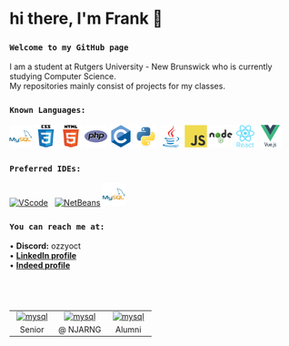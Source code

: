 # hi there, I'm Frank 👋
### `Welcome to my GitHub page`

I am a student at Rutgers University - New Brunswick who is currently studying Computer Science. </br>
My repositories mainly consist of projects for my classes.
</br>
### `Known Languages:` </br>
<a href="https://www.mysql.com/"><img src="https://raw.githubusercontent.com/devicons/devicon/master/icons/mysql/mysql-original-wordmark.svg" width="40" height="40" alt="mysql"></a>
<a href="https://www.w3schools.com/css/"><img src="https://raw.githubusercontent.com/devicons/devicon/master/icons/css3/css3-original-wordmark.svg" width="40" height="40" alt="css3"></a>
<a href="https://www.w3.org/html/"><img src="https://raw.githubusercontent.com/devicons/devicon/master/icons/html5/html5-original-wordmark.svg" width="40" height="40" alt="html5"></a>
<a href="https://www.php.net"><img src="https://raw.githubusercontent.com/devicons/devicon/master/icons/php/php-original.svg" width="40" height="40" alt="php"></a>
<a href="https://www.cprogramming.com/"><img src="https://raw.githubusercontent.com/devicons/devicon/master/icons/c/c-original.svg" width="40" height="40" alt="c"></a>
<a href="https://www.python.org"><img src="https://raw.githubusercontent.com/devicons/devicon/master/icons/python/python-original.svg" width="40" height="40" alt="python"></a>
<a href="https://www.java.com"><img src="https://raw.githubusercontent.com/devicons/devicon/master/icons/java/java-original.svg" width="40" height="40" alt="java"></a>
<a href="https://developer.mozilla.org/en-US/docs/Web/JavaScript"><img src="https://raw.githubusercontent.com/devicons/devicon/master/icons/javascript/javascript-original.svg" width="40" height="40" alt="javascript"></a>
<a href="https://nodejs.org"><img src="https://raw.githubusercontent.com/devicons/devicon/master/icons/nodejs/nodejs-original-wordmark.svg" width="40" height="40" alt="nodejs"></a>
<a href="https://reactjs.org/"><img src="https://raw.githubusercontent.com/devicons/devicon/master/icons/react/react-original-wordmark.svg" width="40" height="40" alt="react"></a>
<a href="https://vuejs.org/"><img src="https://raw.githubusercontent.com/devicons/devicon/master/icons/vuejs/vuejs-original-wordmark.svg" width="40" height="40" alt="vuejs"></a>
</br>

### `Preferred IDEs:` </br>
<a href="https://code.visualstudio.com/"><img src="https://upload.wikimedia.org/wikipedia/commons/thumb/9/9a/Visual_Studio_Code_1.35_icon.svg/2048px-Visual_Studio_Code_1.35_icon.svg.png" width="40" height="40" alt="VScode"></a>
&nbsp;
<a href="https://netbeans.apache.org/front/main/index.html"><img src="https://upload.wikimedia.org/wikipedia/commons/thumb/9/98/Apache_NetBeans_Logo.svg/888px-Apache_NetBeans_Logo.svg.png" width="35" height="40" alt="NetBeans"></a>
<a href="https://www.mysql.com/"><img src="https://raw.githubusercontent.com/devicons/devicon/master/icons/mysql/mysql-original-wordmark.svg" width="40" height="40" alt="mysql"></a>
</br>
### `You can reach me at:`
• **Discord:** ozzyoct </br>
• **[LinkedIn profile](https://www.linkedin.com/in/frank-pena/)** </br>
• **[Indeed profile](https://profile.indeed.com/?hl=en_US&co=US&from=gnav-jobseeker-profile--profile-one-frontend)**  </br>

#
</br>
<div align="center">
<table>
  <tr>
    <td align="center">
      <a href="https://www.rutgers.edu/"><img src="https://upload.wikimedia.org/wikipedia/commons/thumb/b/b6/Rutgers_Scarlet_Knights_logo.svg/1160px-Rutgers_Scarlet_Knights_logo.svg.png" width="50" height="50" alt="mysql">
    </td>
    <td align="center">
      <a href="https://www.goarmy.com/careers-and-jobs/career-match/ground-forces/explosives-artillery/13f-joint-fire-support-specialist.html"><img src="https://pandocommando.com/cdn/shop/collections/FIST_Patch_Color_1200x1200.png?v=1607529621" width="60" height="60" alt="mysql">
    </td>
    <td align="center">
      <a href="https://www.brookdalecc.edu/"><img src="https://cdn.uconnectlabs.com/wp-content/uploads/sites/260/2023/10/Career-Center-Logo-WHITE-RED.png" width="70" height="70" alt="mysql">
    </td>
  </tr>
  <tr>
    <td align="center"> &nbsp;&nbsp; Senior &nbsp;&nbsp;</td>
    <td align="center">@ NJARNG</td>
    <td align="center"> &nbsp;&nbsp; Alumni &nbsp;&nbsp;</td>
  </tr>
</table>
</div>








<!--
**fpen3/fpen3** is a ✨ _special_ ✨ repository because its `README.md` (this file) appears on your GitHub profile.

Here are some ideas to get you started:

- 🔭 I’m currently working on ...
- 🌱 I’m currently learning ...
- 👯 I’m looking to collaborate on ...
- 🤔 I’m looking for help with ...
- 💬 Ask me about ...
- 📫 How to reach me: ...
- 😄 Pronouns: ...
- ⚡ Fun fact: ...
-->
